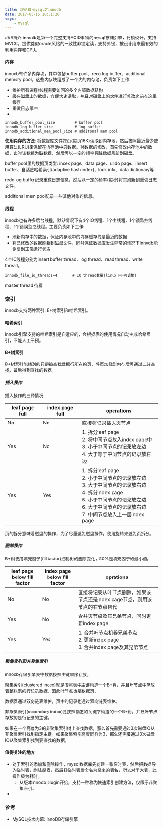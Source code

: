 ```yaml
---
title: 理论篇-mysql之innodb
date: 2017-05-15 10:51:20
tags:
    - mysql
---
```


###简介
innodb是第一个完整支持ACID事物的mysql存储引擎，行锁设计，支持MVCC，提供类似oracle风格的一致性非锁定读，支持外键，被设计用来最有效的利用内存和CPU。


#### 内存
innodb有许多内存块，其中包括buffer pool、redo log buffer、additional memory pool。这些内存块组成了一个大的内存池，负责如下工作:

* 维护所有进程/线程需要访问的多个内部数据结构
* 缓存磁盘上的数据，方便快速读取，并且对磁盘上的文件进行修改之前在这里缓存
* 重做日志缓冲
* ...

```
innodb_buffer_pool_size         # buffer pool
innodb_log_buffer_size          # log buffer
innodb_additional_mem_pool_size # additonal mem pool
```

**使用内存的方法**: 将数据库文件按页(每页16K)读取到内存池，然后按照最近最少使用算法(LRU)来保留在内存池中的数据。对数据的修改，首先修改内存池中的数据，此时该数据为脏数据，然后再以一定的频率将脏数据刷新到磁盘。

buffer pool里的数据页类型: index page、data page、undo page、insert buffer、自适应哈希索引(adaptive hash index)、lock info、data dictionary等

redo log buffer记录重做日志信息，然后以一定的频率(每秒)将其刷新到重做日志文件。

additional mem pool记录一些其他对象的信息。

#### 线程
innodb也有许多后台线程，默认情况下有4个IO线程、1个主线程、1个锁监控线程、1个错误监控线程。主要负责如下工作:

* 刷新内存中的数据，保证内存池中的内存缓存的是最近的数据
* 将已修改的数据刷新到磁盘文件，同时保证数据库发生异常的情况下innodb能恢复到正常运行状态

4个IO线程分别为insert buffer thread、log thread、read thread、write thread。

```
innodb_file_io_threads=4       # IO thread数量(linux下不可调整)
```
master thread 待看

### 索引
innodb支持两种索引: B+树索引和哈希索引。

#### 哈希索引
innodb引擎支持的哈希索引是自适应的，会根据表的使用情况自动生成哈希索引，不能人工干预。

#### B+树索引

B+树索引能找到的只是被查找数据行所在的页，将页加载到内存后再通过二分查找，最后得到查找的数据。

##### 插入操作
插入操作的三种情况

leaf page full | index page full | operations
---------------|-----------------|----------
No  | No | 直接将记录插入页节点
Yes | No | 1. 拆分leaf page<br>2. 将中间节点放入index page中<br>3. 小于中间节点的记录放左边<br>4. 大于等于中间节点的记录放右边
Yes | Yes| 1. 拆分leaf page<br>2. 小于中间节点的记录放左边<br>3. 大于中间节点的记录放右边<br>4. 拆分index page<br>5. 小于中间节点的记录放左边<br>6. 大于中间节点的记录放右边<br>7. 中间节点放入上一层index page

页的拆分意味着磁盘的操作，为了尽量避免磁盘操作，使用旋转来避免页拆分。

##### 删除操作
B+树使用填充因子(fill factor)控制树的删除变化，50%是填充因子的最小值。

leaf page below fill factor | index page below fill factor | oprations
----------------------------|------------------------------|----------
No  | No | 直接将记录从叶节点删除，如果该节点还是index page节点，则用该节点的右节点替代
Yes | No | 合并页节点及其兄弟节点，同时更新index page
Yes | Yes| 1. 合并叶节点机器兄弟节点<br>2. 更新index page<br>3. 合并index page及其兄弟节点

##### 聚集索引和非聚集索引
innodb存储引擎表中数据按照主键顺序存放。

聚集索引(clustered index)就是按照表中主键构造一个B+树，并且叶节点中存放着整张表的行记录数据，因此叶节点也是数据页。

数据页通过双向链表维护，页中的记录也通过双向链表维护。

非聚集索引(secondary index)是按照指定的关键字构造的一个B+树，并且叶节点存放的是行记录的主键。

如果在一个高度为3的非聚集索引树上查找数据，那么首先需要通过3次磁盘IO从非聚集索引找到指定主键。如果聚集索引高度同样为3，那么还需要通过3次磁盘IO从聚集索引找到要查找的数据。

#### 值得关注的地方

* 对于索引的添加和删除操作，mysql数据库先创建一张临时表，然后把数据导入临时表，删除原表，然后将临时表重命名为原来的表名，所以对于大表，此操作极为耗时。
    * 从版本innodb plugin开始，支持一种称为快速索引创建方法，仅限于非聚集索引。
* 

### 参考

* MySQL技术内幕: InnoDB存储引擎